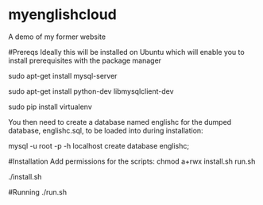﻿# myenglishcloud
A demo of my former website

#Prereqs
Ideally this will be installed on Ubuntu which will enable you to install prerequisites with the package manager

sudo apt-get install mysql-server 

sudo apt-get install python-dev libmysqlclient-dev

sudo pip install virtualenv

You then need to create a database named englishc for the dumped database, englishc.sql, to be loaded into during installation:

mysql -u root -p -h localhost
create database englishc;

#Installation
Add permissions for the scripts:
chmod a+rwx install.sh run.sh

./install.sh


#Running
./run.sh



